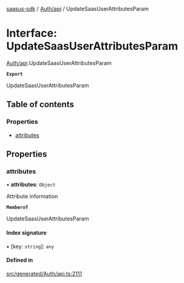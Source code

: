 [saasus-sdk](../README.md) / [Auth/api](../modules/Auth_api.md) / UpdateSaasUserAttributesParam

# Interface: UpdateSaasUserAttributesParam

[Auth/api](../modules/Auth_api.md).UpdateSaasUserAttributesParam

**`Export`**

UpdateSaasUserAttributesParam

## Table of contents

### Properties

- [attributes](Auth_api.UpdateSaasUserAttributesParam.md#attributes)

## Properties

### attributes

• **attributes**: `Object`

Attribute information

**`Memberof`**

UpdateSaasUserAttributesParam

#### Index signature

▪ [key: `string`]: `any`

#### Defined in

[src/generated/Auth/api.ts:2111](https://github.com/saasus-platform/saasus-sdk-javascript/blob/997c544/src/generated/Auth/api.ts#L2111)
